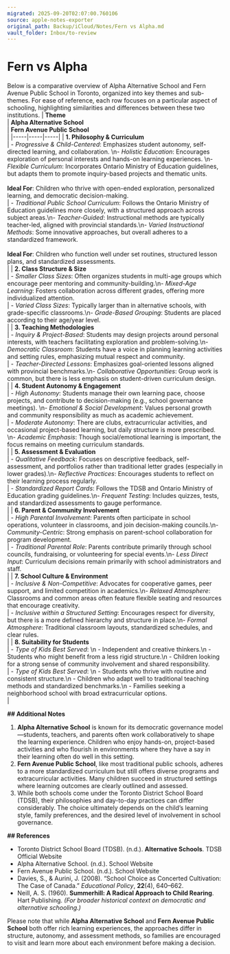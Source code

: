 ```yaml
---
migrated: 2025-09-20T02:07:00.760106
source: apple-notes-exporter
original_path: Backup/iCloud/Notes/Fern vs Alpha.md
vault_folder: Inbox/to-review
---
```

# Fern vs Alpha

Below is a comparative overview of Alpha Alternative School and Fern Avenue Public School in Toronto, organized into key themes and sub-themes. For ease of reference, each row focuses on a particular aspect of schooling, highlighting similarities and differences between these two institutions.
|  **Theme**<br/> | **Alpha Alternative School**<br/> | **Fern Avenue Public School**<br/> |
|-----|-----|-----|
|  **1. Philosophy & Curriculum**<br/> | - *Progressive & Child-Centered*: Emphasizes student autonomy, self-directed learning, and collaboration. \n- *Holistic Education*: Encourages exploration of personal interests and hands-on learning experiences. \n- *Flexible Curriculum*: Incorporates Ontario Ministry of Education guidelines, but adapts them to promote inquiry-based projects and thematic units.<br/><br/>**Ideal For**: Children who thrive with open-ended exploration, personalized learning, and democratic decision-making.<br/> | - *Traditional Public School Curriculum*: Follows the Ontario Ministry of Education guidelines more closely, with a structured approach across subject areas.\n- *Teacher-Guided*: Instructional methods are typically teacher-led, aligned with provincial standards.\n- *Varied Instructional Methods*: Some innovative approaches, but overall adheres to a standardized framework.<br/><br/>**Ideal For**: Children who function well under set routines, structured lesson plans, and standardized assessments.<br/> |
|  **2. Class Structure & Size**<br/> | - *Smaller Class Sizes*: Often organizes students in multi-age groups which encourage peer mentoring and community-building.\n- *Mixed-Age Learning*: Fosters collaboration across different grades, offering more individualized attention.<br/> | - *Varied Class Sizes*: Typically larger than in alternative schools, with grade-specific classrooms.\n- *Grade-Based Grouping*: Students are placed according to their age/year level.<br/> |
|  **3. Teaching Methodologies**<br/> | - *Inquiry & Project-Based*: Students may design projects around personal interests, with teachers facilitating exploration and problem-solving.\n- *Democratic Classroom*: Students have a voice in planning learning activities and setting rules, emphasizing mutual respect and community.<br/> | - *Teacher-Directed Lessons*: Emphasizes goal-oriented lessons aligned with provincial benchmarks.\n- *Collaborative Opportunities*: Group work is common, but there is less emphasis on student-driven curriculum design.<br/> |
|  **4. Student Autonomy & Engagement**<br/> | - *High Autonomy*: Students manage their own learning pace, choose projects, and contribute to decision-making (e.g., school governance meetings). \n- *Emotional & Social Development*: Values personal growth and community responsibility as much as academic achievement.<br/> | - *Moderate Autonomy*: There are clubs, extracurricular activities, and occasional project-based learning, but daily structure is more prescribed. \n- *Academic Emphasis*: Though social/emotional learning is important, the focus remains on meeting curriculum standards.<br/> |
|  **5. Assessment & Evaluation**<br/> | - *Qualitative Feedback*: Focuses on descriptive feedback, self-assessment, and portfolios rather than traditional letter grades (especially in lower grades).\n- *Reflective Practices*: Encourages students to reflect on their learning process regularly.<br/> | - *Standardized Report Cards*: Follows the TDSB and Ontario Ministry of Education grading guidelines.\n- *Frequent Testing*: Includes quizzes, tests, and standardized assessments to gauge performance.<br/> |
|  **6. Parent & Community Involvement**<br/> | - *High Parental Involvement*: Parents often participate in school operations, volunteer in classrooms, and join decision-making councils.\n- *Community-Centric*: Strong emphasis on parent-school collaboration for program development.<br/> | - *Traditional Parental Role*: Parents contribute primarily through school councils, fundraising, or volunteering for special events.\n- *Less Direct Input*: Curriculum decisions remain primarily with school administrators and staff.<br/> |
|  **7. School Culture & Environment**<br/> | - *Inclusive & Non-Competitive*: Advocates for cooperative games, peer support, and limited competition in academics.\n- *Relaxed Atmosphere*: Classrooms and common areas often feature flexible seating and resources that encourage creativity.<br/> | - *Inclusive within a Structured Setting*: Encourages respect for diversity, but there is a more defined hierarchy and structure in place.\n- *Formal Atmosphere*: Traditional classroom layouts, standardized schedules, and clear rules.<br/> |
|  **8. Suitability for Students**<br/> | - *Type of Kids Best Served*: \n - Independent and creative thinkers.\n - Students who might benefit from a less rigid structure.\n - Children looking for a strong sense of community involvement and shared responsibility.<br/> | - *Type of Kids Best Served*: \n - Students who thrive with routine and consistent structure.\n - Children who adapt well to traditional teaching methods and standardized benchmarks.\n - Families seeking a neighborhood school with broad extracurricular options.<br/> |

**## Additional Notes**
1. **Alpha Alternative School** is known for its democratic governance model—students, teachers, and parents often work collaboratively to shape the learning experience. Children who enjoy hands-on, project-based activities and who flourish in environments where they have a say in their learning often do well in this setting.
2. **Fern Avenue Public School**, like most traditional public schools, adheres to a more standardized curriculum but still offers diverse programs and extracurricular activities. Many children succeed in structured settings where learning outcomes are clearly outlined and assessed.
3. While both schools come under the Toronto District School Board (TDSB), their philosophies and day-to-day practices can differ considerably. The choice ultimately depends on the child’s learning style, family preferences, and the desired level of involvement in school governance.

**## References**
* Toronto District School Board (TDSB). (n.d.). **Alternative Schools**. TDSB Official Website
* Alpha Alternative School. (n.d.). School Website
* Fern Avenue Public School. (n.d.). School Website
* Davies, S., & Aurini, J. (2008). “School Choice as Concerted Cultivation: The Case of Canada.” *Educational Policy*, **22**(4), 640–662.
* Neill, A. S. (1960). **Summerhill: A Radical Approach to Child Rearing**. Hart Publishing. *(For broader historical context on democratic and alternative schooling.)*

Please note that while **Alpha Alternative School** and **Fern Avenue Public School** both offer rich learning experiences, the approaches differ in structure, autonomy, and assessment methods, so families are encouraged to visit and learn more about each environment before making a decision.
